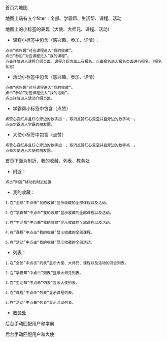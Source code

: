 首页为地图

地图上端有五个filter：全部、学霸帮、生活帮、课程、活动



地图上的小标签的表现（大使、大师兄、课程、活动）

* 课程小标签中包含（感兴趣、参加、详情）：

```
点击“感兴趣“对应课程进入“我的收藏”。
点击“参加”对应课程进入“我的课程”。
点击详情进入课程介绍页面。课程介绍页面上有报名。点击报名进入报名页面进行报名。（报名状态）
```

* 活动小标签中包含（感兴趣、参加、详情）

```
点击“感兴趣”对应课程进入“我的收藏”。
点击“参加”对应课程进入“我的活动”。
点击详情进入活动介绍页面。
```

* 学霸帮小标签中包含（点赞）

```
点赞心变红并且红心旁边的数字加一，取消点赞红心变空并且旁边的数字减一。
点击学霸进入学霸的朋友圈。
```

* 大使小标签中包含（点赞）

```
点赞心变红并且红心旁边的数字加一，取消点赞红心变空并且旁边的数字减一。
点击大使进入大使的朋友圈。
```

首页下面为附近、我的收藏、列表、教务处

* 附近：

```
点击“附近”移动到附近位置
```

* 我的收藏：

```
1.在“全部”中点击“我的收藏”显示收藏的全部课程以及活动。

2.在“学霸帮”中点击“我的收藏”显示收藏的全部课程以及活动。

3.在“生活帮”中点击“我的收藏”显示收藏的全部课程以及活动。

4.在“课程”中点击“我的收藏”显示收藏的全部课程。

5.在“活动”中点击“我的收藏”显示收藏的全部活动。
```

* 列表：

```
1.在“全部”中点击“列表”显示大使、大师兄、课程以及活动的混合列表。

2.在“学霸帮”中点击“列表”显示大师兄列表。

3.在“生活帮”中点击“列表”显示大使列表。

4.在“课程”中点击“列表”显示课程列表。

5.在“活动”中点击“列表”显示活动列表。
```

* [教务处](/product-overview-and-use-cases/functional-requirements/sheng-huo/xiong-mao-jiao-yu/wo-de.md)

后台手动匹配用户和学霸

后台手动匹配用户和大使

